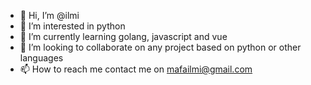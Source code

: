 - 👋 Hi, I’m @ilmi
- 👀 I’m interested in python
- 🌱 I’m currently learning golang, javascript and vue
- 💞️ I’m looking to collaborate on any project based on python or other languages
- 📫 How to reach me contact me on mafailmi@gmail.com

<!---
ilmi/ilmi is a ✨ special ✨ repository because its `README.md` (this file) appears on your GitHub profile.
You can click the Preview link to take a look at your changes.
--->
